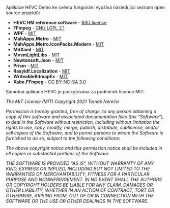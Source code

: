 ﻿Aplikace HEVC Demo ke svému fungování využívá nasledující seznam open source projektů:

- **HEVC HM reference software** - [BSD licence](https://vcgit.hhi.fraunhofer.de/jvet/HM/-/blob/master/COPYING)
- **FFmpeg** - [GNU LGPL 2.1](http://ffmpeg.org/legal.html)
- **WPF** - [MIT](https://github.com/dotnet/wpf/blob/main/LICENSE.TXT)
- **MahApps.Metro** - [MIT](https://github.com/MahApps/MahApps.Metro/blob/develop/LICENSE)
- **MahApps.Metro.IconPacks.Modern** - [MIT](https://github.com/MahApps/MahApps.Metro.IconPacks/blob/develop/LICENSE)
- **MdXaml** - [MIT](https://github.com/whistyun/MdXaml/blob/master/LICENSE.txt)
- **MvvmLightLibs** - [MIT](https://github.com/lbugnion/mvvmlight/blob/master/LICENSE)
- **Newtonsoft.Json** - [MIT](https://github.com/JamesNK/Newtonsoft.Json/blob/master/LICENSE.md)
- **Prism** - [MIT](https://github.com/PrismLibrary/Prism/blob/master/LICENSE)
- **Rasyidf.Localization** - [MIT](https://github.com/rasyidf/Rasyidf.Localization/blob/master/LICENSE.md)
- **WriteableBitmapEx** - [MIT](https://github.com/reneschulte/WriteableBitmapEx/blob/master/LICENSE)
- **Xabe.FFmpeg** - [CC BY-NC-SA 3.0](https://ffmpeg.xabe.net/license.html)

Samotná aplikace HEVC je poskytována za podmínek licence MIT:

*The MIT License (MIT)*
*Copyright 2021 Tomáš Nereča*

*Permission is hereby granted, free of charge, to any person obtaining a copy of this software and associated documentation files (the "Software"), to deal in the Software without restriction, including without limitation the rights to use, copy, modify, merge, publish, distribute, sublicense, and/or sell copies of the Software, and to permit persons to whom the Software is furnished to do so, subject to the following conditions:*

*The above copyright notice and this permission notice shall be included in all copies or substantial portions of the Software.*

*THE SOFTWARE IS PROVIDED "AS IS", WITHOUT WARRANTY OF ANY KIND, EXPRESS OR IMPLIED, INCLUDING BUT NOT LIMITED TO THE WARRANTIES OF MERCHANTABILITY, FITNESS FOR A PARTICULAR PURPOSE AND NONINFRINGEMENT. IN NO EVENT SHALL THE AUTHORS OR COPYRIGHT HOLDERS BE LIABLE FOR ANY CLAIM, DAMAGES OR OTHER LIABILITY, WHETHER IN AN ACTION OF CONTRACT, TORT OR OTHERWISE, ARISING FROM, OUT OF OR IN CONNECTION WITH THE SOFTWARE OR THE USE OR OTHER DEALINGS IN THE SOFTWARE.*